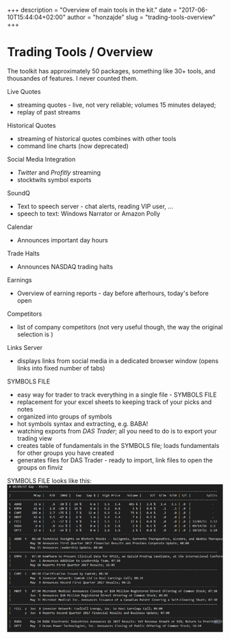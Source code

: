 +++
description = "Overview of main tools in the kit."
date = "2017-06-10T15:44:04+02:00"
author = "honzajde"
slug = "trading-tools-overview"
+++

# Trading Tools / Overview

The toolkit has approximately 50 packages, something like 30+ tools, and thousandes of features. I never counted them.

Live Quotes

* streaming quotes - live, not very reliable; volumes 15 minutes delayed;
* replay of past streams

Historical Quotes

* streaming of historical quotes combines with other tools
* command line charts (now deprecated)

Social Media Integration

* _Twitter_ and _Profitly_ streaming
* stocktwits symbol exports

SoundQ

* Text to speech server - chat alerts, reading VIP user, ...
* speech to text: Windows Narrator or Amazon Polly

Calendar

* Announces important day hours

Trade Halts

* Announces NASDAQ trading halts

Earnings

* Overview of earning reports - day before afterhours, today's before open

Competitors

* list of company competitors (not very useful though, the way the original selection is )

Links Server

* displays links from social media in a dedicated browser window (opens links into fixed number of tabs)

SYMBOLS FILE

* easy way for trader to track everything in a single file - SYMBOLS FILE
* replacement for your excel sheets to keeping track of your picks and notes
* organized into groups of symbols
* hot symbols syntax and extracting, e.g. BABA!
* watching exports from _DAS Trader_; all you need to do is to export your trading view 
* creates table of fundamentals in the SYMBOLS file; loads fundamentals for other groups you have created
* generates files for DAS Trader - ready to import, link files to open the groups on finviz

SYMBOLS FILE looks like this:
![das micro](/media/das-table.PNG)  

